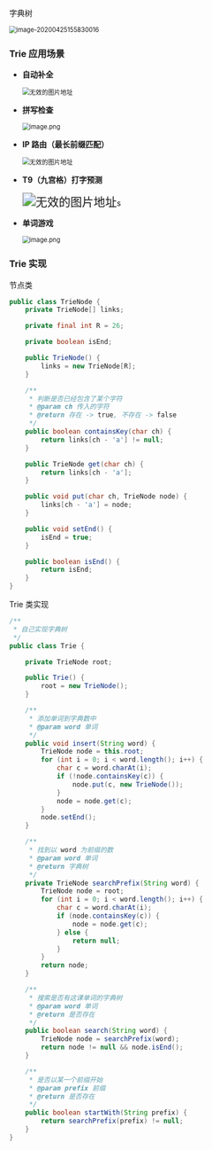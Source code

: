 字典树

<img src="./../.vuepress/public/image-20200425155830016.png" alt="image-20200425155830016" style="zoom:80%;" />

### Trie 应用场景

- **自动补全**

  <img src="./../.vuepress/public/963cd3fc83e9618aba9cb78365c8a5bf6b7cef8967da0d204dede7844f6738f2-file_1562596867150.png" alt="无效的图片地址" style="zoom: 80%;" />

- **拼写检查**

  <img src="./../.vuepress/public/4d18efbdd4d51ae3935b42cd59b11d66fb62f1586b9638f9499d2a18fa8919d0-image.png" alt="image.png" style="zoom: 80%;" />

- **IP 路由（最长前缀匹配）**

  <img src="./../.vuepress/public/e3f22b3ab2df82e6c0a7880996749b5e62707e9ef925876e583d666343644526-file_1562596867150.gif" alt="无效的图片地址" style="zoom:80%;" />

- **T9（九宫格）打字预测**

  <img src="./../.vuepress/public/00900cce532f199559249a47375a76b409f18876bc329087ac057fbe47085f5e-file_1562596867185.jpeg" alt="无效的图片地址" style="zoom:150%;" />s

- **单词游戏**

  <img src="./../.vuepress/public/e49e9f0b26566673c32bfbb7de404b5d563a0fe74070bb231de811a70e71f147-image.png" alt="image.png" style="zoom:80%;" />

### Trie 实现

节点类

```java
public class TrieNode {
    private TrieNode[] links;

    private final int R = 26;

    private boolean isEnd;

    public TrieNode() {
        links = new TrieNode[R];
    }

    /**
     * 判断是否已经包含了某个字符
     * @param ch 传入的字符
     * @return 存在 -> true, 不存在 -> false
     */
    public boolean containsKey(char ch) {
        return links[ch - 'a'] != null;
    }

    public TrieNode get(char ch) {
        return links[ch - 'a'];
    }

    public void put(char ch, TrieNode node) {
        links[ch - 'a'] = node;
    }

    public void setEnd() {
        isEnd = true;
    }

    public boolean isEnd() {
        return isEnd;
    }
}

```

Trie 类实现

```java
/**
 * 自己实现字典树
 */
public class Trie {

    private TrieNode root;

    public Trie() {
        root = new TrieNode();
    }

    /**
     * 添加单词到字典数中
     * @param word 单词
     */
    public void insert(String word) {
        TrieNode node = this.root;
        for (int i = 0; i < word.length(); i++) {
            char c = word.charAt(i);
            if (!node.containsKey(c)) {
                node.put(c, new TrieNode());
            }
            node = node.get(c);
        }
        node.setEnd();
    }

    /**
     * 找到以 word 为前缀的数
     * @param word 单词
     * @return 字典树
     */
    private TrieNode searchPrefix(String word) {
        TrieNode node = root;
        for (int i = 0; i < word.length(); i++) {
            char c = word.charAt(i);
            if (node.containsKey(c)) {
                node = node.get(c);
            } else {
                return null;
            }
        }
        return node;
    }

    /**
     * 搜索是否有这课单词的字典树
     * @param word 单词
     * @return 是否存在
     */
    public boolean search(String word) {
        TrieNode node = searchPrefix(word);
        return node != null && node.isEnd();
    }

    /**
     * 是否以某一个前缀开始
     * @param prefix 前缀
     * @return 是否存在
     */
    public boolean startWith(String prefix) {
        return searchPrefix(prefix) != null;
    }
}

```
